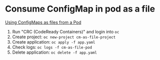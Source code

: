 # Consume ConfigMap in pod as a file

[Using ConfigMaps as files from a Pod](https://kubernetes.io/docs/concepts/configuration/configmap/#using-configmaps-as-files-from-a-pod)

1. Run "CRC (CodeReady Containers)" and login into `oc`
1. Create project: `oc new-project cm-as-file-project`
1. Create application: `oc apply -f app.yaml`
1. Check logs: `oc logs -f cm-as-file-pod`
1. Delete application: `oc delete -f app.yaml`